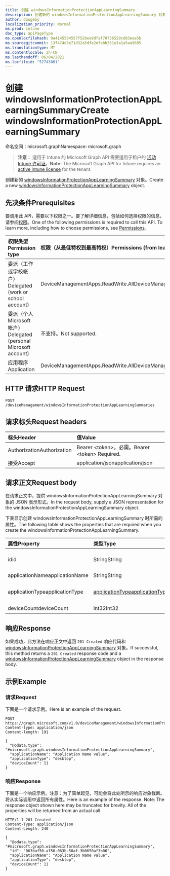 ```yaml
---
title: 创建 windowsInformationProtectionAppLearningSummary
description: 创建新的 windowsInformationProtectionAppLearningSummary 对象。
author: dougeby
localization_priority: Normal
ms.prod: intune
doc_type: apiPageType
ms.openlocfilehash: 9a4145594557f526ea9dfaf70736529cd83eee5b
ms.sourcegitcommit: 13f474d3e71d32a5dfe2efebb351e3a1a5aa9685
ms.translationtype: MT
ms.contentlocale: zh-CN
ms.lasthandoff: 06/04/2021
ms.locfileid: "52743061"
---
```

# <a name="create-windowsinformationprotectionapplearningsummary"></a><span data-ttu-id="67872-103">创建 windowsInformationProtectionAppLearningSummary</span><span class="sxs-lookup"><span data-stu-id="67872-103">Create windowsInformationProtectionAppLearningSummary</span></span>

<span data-ttu-id="67872-104">命名空间：microsoft.graph</span><span class="sxs-lookup"><span data-stu-id="67872-104">Namespace: microsoft.graph</span></span>

> <span data-ttu-id="67872-105">**注意：** 适用于 Intune 的 Microsoft Graph API 需要适用于租户的 [活动 Intune 许可证](https://go.microsoft.com/fwlink/?linkid=839381)。</span><span class="sxs-lookup"><span data-stu-id="67872-105">**Note:** The Microsoft Graph API for Intune requires an [active Intune license](https://go.microsoft.com/fwlink/?linkid=839381) for the tenant.</span></span>

<span data-ttu-id="67872-106">创建新的 [windowsInformationProtectionAppLearningSummary](../resources/intune-wip-windowsinformationprotectionapplearningsummary.md) 对象。</span><span class="sxs-lookup"><span data-stu-id="67872-106">Create a new [windowsInformationProtectionAppLearningSummary](../resources/intune-wip-windowsinformationprotectionapplearningsummary.md) object.</span></span>

## <a name="prerequisites"></a><span data-ttu-id="67872-107">先决条件</span><span class="sxs-lookup"><span data-stu-id="67872-107">Prerequisites</span></span>
<span data-ttu-id="67872-p101">要调用此 API，需要以下权限之一。要了解详细信息，包括如何选择权限的信息，请参阅[权限](/graph/permissions-reference)。</span><span class="sxs-lookup"><span data-stu-id="67872-p101">One of the following permissions is required to call this API. To learn more, including how to choose permissions, see [Permissions](/graph/permissions-reference).</span></span>

|<span data-ttu-id="67872-110">权限类型</span><span class="sxs-lookup"><span data-stu-id="67872-110">Permission type</span></span>|<span data-ttu-id="67872-111">权限（从最低特权到最高特权）</span><span class="sxs-lookup"><span data-stu-id="67872-111">Permissions (from least to most privileged)</span></span>|
|:---|:---|
|<span data-ttu-id="67872-112">委派（工作或学校帐户）</span><span class="sxs-lookup"><span data-stu-id="67872-112">Delegated (work or school account)</span></span>|<span data-ttu-id="67872-113">DeviceManagementApps.ReadWrite.All</span><span class="sxs-lookup"><span data-stu-id="67872-113">DeviceManagementApps.ReadWrite.All</span></span>|
|<span data-ttu-id="67872-114">委派（个人 Microsoft 帐户）</span><span class="sxs-lookup"><span data-stu-id="67872-114">Delegated (personal Microsoft account)</span></span>|<span data-ttu-id="67872-115">不支持。</span><span class="sxs-lookup"><span data-stu-id="67872-115">Not supported.</span></span>|
|<span data-ttu-id="67872-116">应用程序</span><span class="sxs-lookup"><span data-stu-id="67872-116">Application</span></span>|<span data-ttu-id="67872-117">DeviceManagementApps.ReadWrite.All</span><span class="sxs-lookup"><span data-stu-id="67872-117">DeviceManagementApps.ReadWrite.All</span></span>|

## <a name="http-request"></a><span data-ttu-id="67872-118">HTTP 请求</span><span class="sxs-lookup"><span data-stu-id="67872-118">HTTP Request</span></span>
<!-- {
  "blockType": "ignored"
}
-->
``` http
POST /deviceManagement/windowsInformationProtectionAppLearningSummaries
```

## <a name="request-headers"></a><span data-ttu-id="67872-119">请求标头</span><span class="sxs-lookup"><span data-stu-id="67872-119">Request headers</span></span>
|<span data-ttu-id="67872-120">标头</span><span class="sxs-lookup"><span data-stu-id="67872-120">Header</span></span>|<span data-ttu-id="67872-121">值</span><span class="sxs-lookup"><span data-stu-id="67872-121">Value</span></span>|
|:---|:---|
|<span data-ttu-id="67872-122">Authorization</span><span class="sxs-lookup"><span data-stu-id="67872-122">Authorization</span></span>|<span data-ttu-id="67872-123">Bearer &lt;token&gt;。必需。</span><span class="sxs-lookup"><span data-stu-id="67872-123">Bearer &lt;token&gt; Required.</span></span>|
|<span data-ttu-id="67872-124">接受</span><span class="sxs-lookup"><span data-stu-id="67872-124">Accept</span></span>|<span data-ttu-id="67872-125">application/json</span><span class="sxs-lookup"><span data-stu-id="67872-125">application/json</span></span>|

## <a name="request-body"></a><span data-ttu-id="67872-126">请求正文</span><span class="sxs-lookup"><span data-stu-id="67872-126">Request body</span></span>
<span data-ttu-id="67872-127">在请求正文中，提供 windowsInformationProtectionAppLearningSummary 对象的 JSON 表示形式。</span><span class="sxs-lookup"><span data-stu-id="67872-127">In the request body, supply a JSON representation for the windowsInformationProtectionAppLearningSummary object.</span></span>

<span data-ttu-id="67872-128">下表显示创建 windowsInformationProtectionAppLearningSummary 时所需的属性。</span><span class="sxs-lookup"><span data-stu-id="67872-128">The following table shows the properties that are required when you create the windowsInformationProtectionAppLearningSummary.</span></span>

|<span data-ttu-id="67872-129">属性</span><span class="sxs-lookup"><span data-stu-id="67872-129">Property</span></span>|<span data-ttu-id="67872-130">类型</span><span class="sxs-lookup"><span data-stu-id="67872-130">Type</span></span>|<span data-ttu-id="67872-131">说明</span><span class="sxs-lookup"><span data-stu-id="67872-131">Description</span></span>|
|:---|:---|:---|
|<span data-ttu-id="67872-132">id</span><span class="sxs-lookup"><span data-stu-id="67872-132">id</span></span>|<span data-ttu-id="67872-133">String</span><span class="sxs-lookup"><span data-stu-id="67872-133">String</span></span>|<span data-ttu-id="67872-134">WindowsInformationProtectionAppLearningSummary 的唯一标识符。</span><span class="sxs-lookup"><span data-stu-id="67872-134">Unique Identifier for the WindowsInformationProtectionAppLearningSummary.</span></span>|
|<span data-ttu-id="67872-135">applicationName</span><span class="sxs-lookup"><span data-stu-id="67872-135">applicationName</span></span>|<span data-ttu-id="67872-136">String</span><span class="sxs-lookup"><span data-stu-id="67872-136">String</span></span>|<span data-ttu-id="67872-137">应用程序名称</span><span class="sxs-lookup"><span data-stu-id="67872-137">Application Name</span></span>|
|<span data-ttu-id="67872-138">applicationType</span><span class="sxs-lookup"><span data-stu-id="67872-138">applicationType</span></span>|[<span data-ttu-id="67872-139">applicationType</span><span class="sxs-lookup"><span data-stu-id="67872-139">applicationType</span></span>](../resources/intune-wip-applicationtype.md)|<span data-ttu-id="67872-140">应用程序类型。</span><span class="sxs-lookup"><span data-stu-id="67872-140">Application Type.</span></span> <span data-ttu-id="67872-141">可取值为：`universal`、`desktop`。</span><span class="sxs-lookup"><span data-stu-id="67872-141">Possible values are: `universal`, `desktop`.</span></span>|
|<span data-ttu-id="67872-142">deviceCount</span><span class="sxs-lookup"><span data-stu-id="67872-142">deviceCount</span></span>|<span data-ttu-id="67872-143">Int32</span><span class="sxs-lookup"><span data-stu-id="67872-143">Int32</span></span>|<span data-ttu-id="67872-144">设备计数</span><span class="sxs-lookup"><span data-stu-id="67872-144">Device Count</span></span>|



## <a name="response"></a><span data-ttu-id="67872-145">响应</span><span class="sxs-lookup"><span data-stu-id="67872-145">Response</span></span>
<span data-ttu-id="67872-146">如果成功，此方法在响应正文中返回 `201 Created` 响应代码和 [windowsInformationProtectionAppLearningSummary](../resources/intune-wip-windowsinformationprotectionapplearningsummary.md) 对象。</span><span class="sxs-lookup"><span data-stu-id="67872-146">If successful, this method returns a `201 Created` response code and a [windowsInformationProtectionAppLearningSummary](../resources/intune-wip-windowsinformationprotectionapplearningsummary.md) object in the response body.</span></span>

## <a name="example"></a><span data-ttu-id="67872-147">示例</span><span class="sxs-lookup"><span data-stu-id="67872-147">Example</span></span>

### <a name="request"></a><span data-ttu-id="67872-148">请求</span><span class="sxs-lookup"><span data-stu-id="67872-148">Request</span></span>
<span data-ttu-id="67872-149">下面是一个请求示例。</span><span class="sxs-lookup"><span data-stu-id="67872-149">Here is an example of the request.</span></span>
``` http
POST https://graph.microsoft.com/v1.0/deviceManagement/windowsInformationProtectionAppLearningSummaries
Content-type: application/json
Content-length: 191

{
  "@odata.type": "#microsoft.graph.windowsInformationProtectionAppLearningSummary",
  "applicationName": "Application Name value",
  "applicationType": "desktop",
  "deviceCount": 11
}
```

### <a name="response"></a><span data-ttu-id="67872-150">响应</span><span class="sxs-lookup"><span data-stu-id="67872-150">Response</span></span>
<span data-ttu-id="67872-p103">下面是一个响应示例。注意：为了简单起见，可能会将此处所示的响应对象截断。将从实际调用中返回所有属性。</span><span class="sxs-lookup"><span data-stu-id="67872-p103">Here is an example of the response. Note: The response object shown here may be truncated for brevity. All of the properties will be returned from an actual call.</span></span>
``` http
HTTP/1.1 201 Created
Content-Type: application/json
Content-Length: 240

{
  "@odata.type": "#microsoft.graph.windowsInformationProtectionAppLearningSummary",
  "id": "063baf50-af50-063b-50af-3b0650af3b06",
  "applicationName": "Application Name value",
  "applicationType": "desktop",
  "deviceCount": 11
}
```




